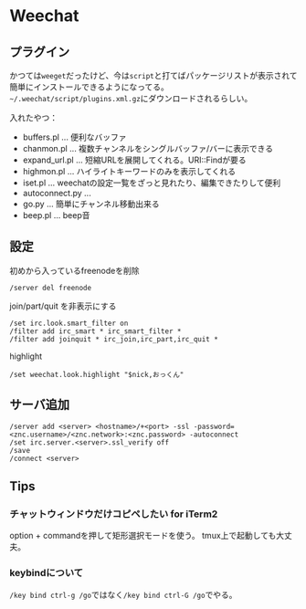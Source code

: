 # Weechat

## プラグイン

かつては`weeget`だったけど、今は`script`と打てばパッケージリストが表示されて簡単にインストールできるようになってる。
`~/.weechat/script/plugins.xml.gz`にダウンロードされるらしい。

入れたやつ：

 * buffers.pl ... 便利なバッファ
 * chanmon.pl ... 複数チャンネルをシングルバッファ/バーに表示できる
 * expand_url.pl ... 短縮URLを展開してくれる。URI::Findが要る
 * highmon.pl ... ハイライトキーワードのみを表示してくれる
 * iset.pl ... weechatの設定一覧をざっと見れたり、編集できたりして便利
 * autoconnect.py ...
 * go.py ... 簡単にチャンネル移動出来る
 * beep.pl ... beep音

## 設定

初めから入っているfreenodeを削除

```
/server del freenode
```

join/part/quit を非表示にする

```
/set irc.look.smart_filter on 
/filter add irc_smart * irc_smart_filter *
/filter add joinquit * irc_join,irc_part,irc_quit *
```

highlight

```
/set weechat.look.highlight "$nick,おっくん"
```

## サーバ追加

```
/server add <server> <hostname>/+<port> -ssl -password=<znc.username>/<znc.network>:<znc.password> -autoconnect
/set irc.server.<server>.ssl_verify off
/save
/connect <server>
```

## Tips

### チャットウィンドウだけコピペしたい for iTerm2

option + commandを押して矩形選択モードを使う。
tmux上で起動しても大丈夫。

### keybindについて

`/key bind ctrl-g /go`ではなく`/key bind ctrl-G /go`でやる。